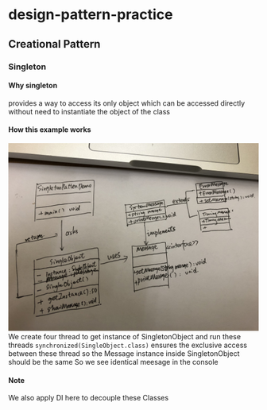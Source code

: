 # design-pattern-practice

## Creational Pattern
### Singleton
#### Why singleton
provides a way to access its only object which can be accessed directly without need to instantiate the object of the class
#### How this example works
![OOAD](https://github.com/jianfeng0309/design-pattern-practice/blob/master/11520486881_.pic_hd.jpg)
We create four thread to get instance of SingletonObject and run these threads
```synchronized(SingleObject.class)``` ensures the exclusive access between these thread so the Message instance inside SingletonObject should be the same
So we see identical meesage in the console

#### Note
We also apply DI here to decouple these Classes
